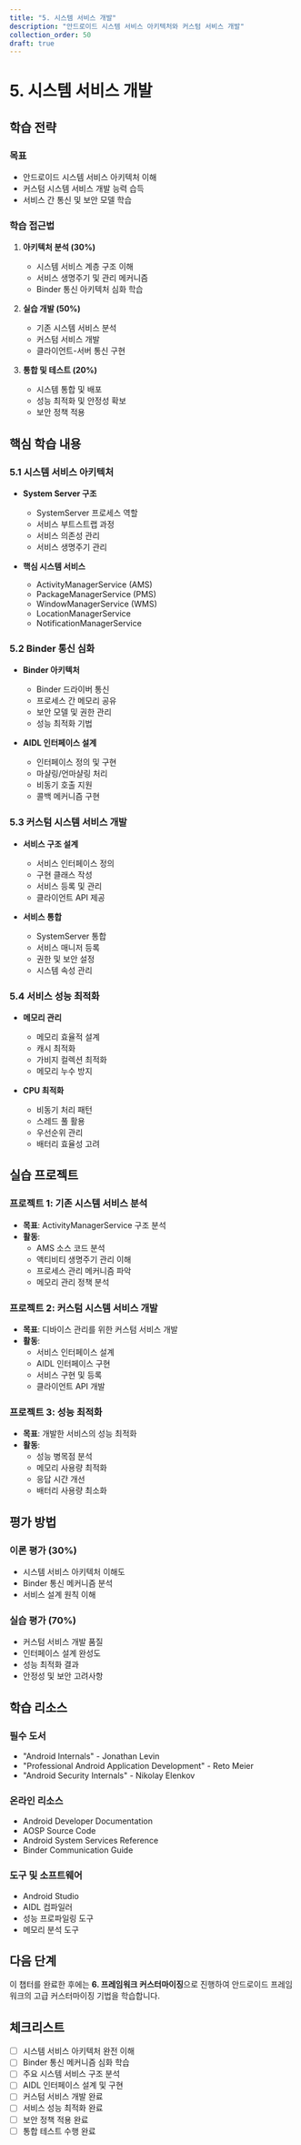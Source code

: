 ```yaml
---
title: "5. 시스템 서비스 개발"
description: "안드로이드 시스템 서비스 아키텍처와 커스텀 서비스 개발"
collection_order: 50
draft: true
---
```


# 5. 시스템 서비스 개발

## 학습 전략

### 목표
- 안드로이드 시스템 서비스 아키텍처 이해
- 커스텀 시스템 서비스 개발 능력 습득
- 서비스 간 통신 및 보안 모델 학습

### 학습 접근법
1. **아키텍처 분석 (30%)**
   - 시스템 서비스 계층 구조 이해
   - 서비스 생명주기 및 관리 메커니즘
   - Binder 통신 아키텍처 심화 학습

2. **실습 개발 (50%)**
   - 기존 시스템 서비스 분석
   - 커스텀 서비스 개발
   - 클라이언트-서버 통신 구현

3. **통합 및 테스트 (20%)**
   - 시스템 통합 및 배포
   - 성능 최적화 및 안정성 확보
   - 보안 정책 적용

## 핵심 학습 내용

### 5.1 시스템 서비스 아키텍처
- **System Server 구조**
  - SystemServer 프로세스 역할
  - 서비스 부트스트랩 과정
  - 서비스 의존성 관리
  - 서비스 생명주기 관리

- **핵심 시스템 서비스**
  - ActivityManagerService (AMS)
  - PackageManagerService (PMS)
  - WindowManagerService (WMS)
  - LocationManagerService
  - NotificationManagerService

### 5.2 Binder 통신 심화
- **Binder 아키텍처**
  - Binder 드라이버 통신
  - 프로세스 간 메모리 공유
  - 보안 모델 및 권한 관리
  - 성능 최적화 기법

- **AIDL 인터페이스 설계**
  - 인터페이스 정의 및 구현
  - 마샬링/언마샬링 처리
  - 비동기 호출 지원
  - 콜백 메커니즘 구현

### 5.3 커스텀 시스템 서비스 개발
- **서비스 구조 설계**
  - 서비스 인터페이스 정의
  - 구현 클래스 작성
  - 서비스 등록 및 관리
  - 클라이언트 API 제공

- **서비스 통합**
  - SystemServer 통합
  - 서비스 매니저 등록
  - 권한 및 보안 설정
  - 시스템 속성 관리

### 5.4 서비스 성능 최적화
- **메모리 관리**
  - 메모리 효율적 설계
  - 캐시 최적화
  - 가비지 컬렉션 최적화
  - 메모리 누수 방지

- **CPU 최적화**
  - 비동기 처리 패턴
  - 스레드 풀 활용
  - 우선순위 관리
  - 배터리 효율성 고려

## 실습 프로젝트

### 프로젝트 1: 기존 시스템 서비스 분석
- **목표**: ActivityManagerService 구조 분석
- **활동**:
  - AMS 소스 코드 분석
  - 액티비티 생명주기 관리 이해
  - 프로세스 관리 메커니즘 파악
  - 메모리 관리 정책 분석

### 프로젝트 2: 커스텀 시스템 서비스 개발
- **목표**: 디바이스 관리를 위한 커스텀 서비스 개발
- **활동**:
  - 서비스 인터페이스 설계
  - AIDL 인터페이스 구현
  - 서비스 구현 및 등록
  - 클라이언트 API 개발

### 프로젝트 3: 성능 최적화
- **목표**: 개발한 서비스의 성능 최적화
- **활동**:
  - 성능 병목점 분석
  - 메모리 사용량 최적화
  - 응답 시간 개선
  - 배터리 사용량 최소화

## 평가 방법

### 이론 평가 (30%)
- 시스템 서비스 아키텍처 이해도
- Binder 통신 메커니즘 분석
- 서비스 설계 원칙 이해

### 실습 평가 (70%)
- 커스텀 서비스 개발 품질
- 인터페이스 설계 완성도
- 성능 최적화 결과
- 안정성 및 보안 고려사항

## 학습 리소스

### 필수 도서
- "Android Internals" - Jonathan Levin
- "Professional Android Application Development" - Reto Meier
- "Android Security Internals" - Nikolay Elenkov

### 온라인 리소스
- Android Developer Documentation
- AOSP Source Code
- Android System Services Reference
- Binder Communication Guide

### 도구 및 소프트웨어
- Android Studio
- AIDL 컴파일러
- 성능 프로파일링 도구
- 메모리 분석 도구

## 다음 단계

이 챕터를 완료한 후에는 **6. 프레임워크 커스터마이징**으로 진행하여 안드로이드 프레임워크의 고급 커스터마이징 기법을 학습합니다.

## 체크리스트

- [ ] 시스템 서비스 아키텍처 완전 이해
- [ ] Binder 통신 메커니즘 심화 학습
- [ ] 주요 시스템 서비스 구조 분석
- [ ] AIDL 인터페이스 설계 및 구현
- [ ] 커스텀 서비스 개발 완료
- [ ] 서비스 성능 최적화 완료
- [ ] 보안 정책 적용 완료
- [ ] 통합 테스트 수행 완료 